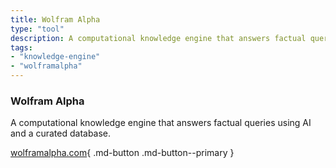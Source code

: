 ```yaml
---
title: Wolfram Alpha
type: "tool"
description: A computational knowledge engine that answers factual queries using AI and a curated database.
tags:
- "knowledge-engine"
- "wolframalpha"
---
```


### Wolfram Alpha

A computational knowledge engine that answers factual queries using AI and a curated database.

[wolframalpha.com](https://www.wolframalpha.com/){ .md-button .md-button--primary } 
